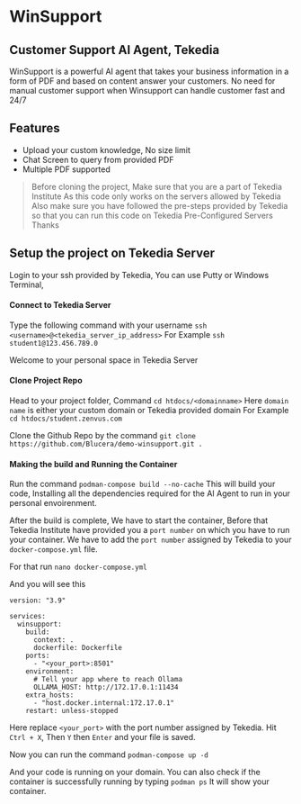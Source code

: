 # WinSupport
## Customer Support AI Agent, Tekedia

WinSupport is a powerful AI agent that takes your business information in a form of PDF and based on content answer your customers. No need for manual customer support when Winsupport can handle customer fast and 24/7

## Features
- Upload your custom knowledge, No size limit
- Chat Screen to query from provided PDF
- Multiple PDF supported



> Before cloning the project, Make sure that you are a part of Tekedia Institute
> As this code only works on the servers allowed by Tekedia
> Also make sure you have followed the pre-steps provided by Tekedia 
> so that you can run this code on Tekedia Pre-Configured Servers
> Thanks

## Setup the project on Tekedia Server
Login to your ssh provided by Tekedia, You can use Putty or Windows Terminal, 

#### Connect to Tekedia Server
Type the following command with your username
`ssh <username>@<tekedia_server_ip_address>`
For Example
`ssh student1@123.456.789.0`

Welcome to your personal space in Tekedia Server

#### Clone Project Repo
Head to your project folder, Command
`cd htdocs/<domainname>`
Here `domain name` is either your custom domain or Tekedia provided domain
For Example
`cd htdocs/student.zenvus.com`

Clone the Github Repo by the command
`git clone https://github.com/Blucera/demo-winsupport.git .`

#### Making the build and Running the Container
Run the command
`podman-compose build --no-cache`
This will build your code, Installing all the dependencies required for the AI Agent to run in your personal envoirenment.

After the build is complete, We have to start the container, Before that Tekedia Institute have provided you a `port number` on which you have to run your container. We have to add the `port number` assigned by Tekedia to your `docker-compose.yml` file.

For that run
`nano docker-compose.yml`

And you will see this
```
version: "3.9"

services:
  winsupport:
    build:
      context: .
      dockerfile: Dockerfile
    ports:
      - "<your_port>:8501"
    environment:
      # Tell your app where to reach Ollama
      OLLAMA_HOST: http://172.17.0.1:11434
    extra_hosts:
      - "host.docker.internal:172.17.0.1"
    restart: unless-stopped
```

Here replace `<your_port>` with the port number assigned by Tekedia. Hit `Ctrl + X`, Then `Y` then `Enter` and your file is saved.

Now you can run the command
`podman-compose up -d`

And your code is running on your domain. You can also check if the container is successfully running by typing
`podman ps` 
It will show your container.